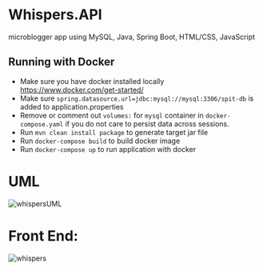 # Whispers.API

microblogger app using MySQL, Java, Spring Boot, HTML/CSS, JavaScript

## Running with Docker
* Make sure you have docker installed locally https://www.docker.com/get-started/
* Make sure `spring.datasource.url=jdbc:mysql://mysql:3306/spit-db` is added to application.properties
* Remove or comment out `volumes:` for `mysql` container in `docker-compose.yaml` if you do not care to persist data across sessions.
* Run `mvn clean install package` to generate target jar file
* Run `docker-compose build` to build docker image
* Run `docker-compose up` to run application with docker

# UML

![whispersUML](https://github.com/user-attachments/assets/83f981f2-e7e5-47ab-966a-1ba426c5f240)

# Front End:

![whispers](https://github.com/user-attachments/assets/6f067508-797f-4561-96c1-5891bdac0c24)

